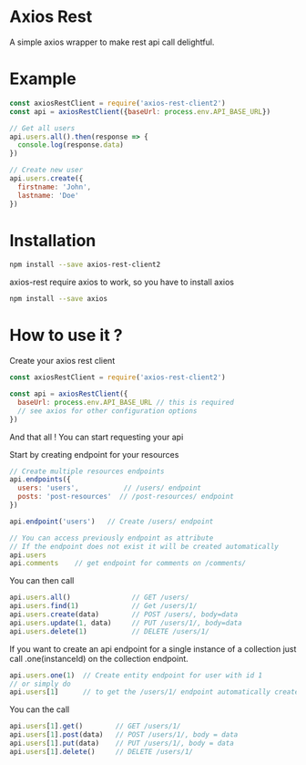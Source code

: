 # Axios Rest
A simple axios wrapper to make rest api call delightful.

# Example

```javascript
const axiosRestClient = require('axios-rest-client2')
const api = axiosRestClient({baseUrl: process.env.API_BASE_URL})

// Get all users
api.users.all().then(response => {
  console.log(response.data)
})

// Create new user
api.users.create({
  firstname: 'John',
  lastname: 'Doe'
})
```


# Installation

```bash
npm install --save axios-rest-client2
```

axios-rest require axios to work, so you have to install axios

```bash
npm install --save axios
```

# How to use it ?

Create your axios rest client

```javascript
const axiosRestClient = require('axios-rest-client2')

const api = axiosRestClient({
  baseUrl: process.env.API_BASE_URL // this is required
  // see axios for other configuration options
})
```

And that all ! You can start requesting your api

Start by creating endpoint for your resources

```javascript
// Create multiple resources endpoints
api.endpoints({
  users: 'users',           // /users/ endpoint
  posts: 'post-resources'  // /post-resources/ endpoint
})

api.endpoint('users')   // Create /users/ endpoint

// You can access previously endpoint as attribute
// If the endpoint does not exist it will be created automatically
api.users
api.comments    // get endpoint for comments on /comments/
```

You can then call

```javascript
api.users.all()               // GET /users/
api.users.find(1)             // Get /users/1/
api.users.create(data)        // POST /users/, body=data
api.users.update(1, data)     // PUT /users/1/, body=data
api.users.delete(1)           // DELETE /users/1/
```

If you want to create an api endpoint for a single instance of a collection
just call .one(instanceId) on the collection endpoint.

```javascript
api.users.one(1)  // Create entity endpoint for user with id 1
// or simply do
api.users[1]      // to get the /users/1/ endpoint automatically created for you
```

You can the call

```javascript
api.users[1].get()        // GET /users/1/
api.users[1].post(data)   // POST /users/1/, body = data
api.users[1].put(data)    // PUT /users/1/, body = data
api.users[1].delete()     // DELETE /users/1/
```
